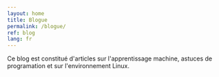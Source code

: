 ```yaml
---
layout: home
title: Blogue
permalink: /blogue/
ref: blog
lang: fr
---
```


Ce blog est constitué d'articles sur l'apprentissage machine, astuces de programation et sur l'environnement Linux.
